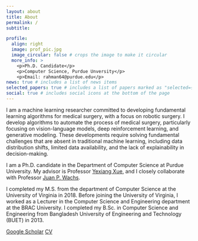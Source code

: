 ```yaml
---
layout: about
title: About
permalink: /
subtitle: 

profile:
  align: right
  image: prof_pic.jpg
  image_circular: false # crops the image to make it circular
  more_info: >
    <p>Ph.D. Candidate</p>
    <p>Computer Science, Purdue Unversity</p>
    <p>Email: rahman64@purdue.edu</p>
news: true # includes a list of news items
selected_papers: true # includes a list of papers marked as "selected={true}"
social: true # includes social icons at the bottom of the page
---
```


I am a machine learning researcher committed to developing fundamental learning algorithms for medical surgery, with a focus on robotic surgery. I develop algorithms to automate the process of medical surgery, particularly focusing on vision-language models, deep reinforcement learning, and generative modeling. These developments require solving fundamental challenges that are absent in traditional machine learning, including data distribution shifts, limited data availability, and the lack of explainability in decision-making.
<!-- I have contributed to techniques that achieve super-human (super-surgeon) level accuracy in surgical decision-making for burn wound patients. In teleoperated robotic surgery, my methods achieve state-of-the-art effectiveness in delay tolerance and accuracy in completing surgical tasks.  -->


I am a Ph.D. candidate in the Department of Computer Science at Purdue University. My advisor is Professor [Yexiang Xue](https://www.cs.purdue.edu/homes/yexiang/), and I closely collaborate with Professor [Juan P. Wachs](https://web.ics.purdue.edu/~jpwachs/).

I completed my M.S. from the department of Computer Science at the University of Virginia in 2018. Before joining the University of Virginia, I worked as a Lecturer in the Computer Science and Engineering department at the BRAC University. I completed my B.Sc. in Computer Science and Engineering from Bangladesh University of Engineering and Technology (BUET) in 2013.

[Google Scholar](https://scholar.google.com/citations?hl=en&user=0nUv7b0AAAAJ)
[CV](https://mmasudurrah.github.io/assets/pdf/CV_Md_Masudur_Rahman.pdf)